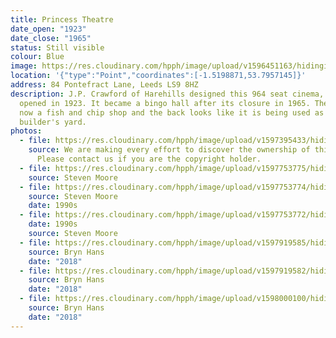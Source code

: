 ```yaml
---
title: Princess Theatre
date_open: "1923"
date_close: "1965"
status: Still visible
colour: Blue
image: https://res.cloudinary.com/hpph/image/upload/v1596451163/hidinginplainsight/princesstheatre.svg
location: '{"type":"Point","coordinates":[-1.5198871,53.7957145]}'
address: 84 Pontefract Lane, Leeds LS9 8HZ
description: J.P. Crawford of Harehills designed this 964 seat cinema, which
  opened in 1923. It became a bingo hall after its closure in 1965. The front is
  now a fish and chip shop and the back looks like it is being used as a
  builder's yard.
photos:
  - file: https://res.cloudinary.com/hpph/image/upload/v1597395433/hidinginplainsight/Princess_Theatre.jpg
    source: We are making every effort to discover the ownership of this photo.
      Please contact us if you are the copyright holder.
  - file: https://res.cloudinary.com/hpph/image/upload/v1597753775/hidinginplainsight/Princess18082020.jpg
    source: Steven Moore
  - file: https://res.cloudinary.com/hpph/image/upload/v1597753774/hidinginplainsight/Princess18082020_01.jpg
    source: Steven Moore
    date: 1990s
  - file: https://res.cloudinary.com/hpph/image/upload/v1597753772/hidinginplainsight/Princess_02.jpg
    date: 1990s
    source: Steven Moore
  - file: https://res.cloudinary.com/hpph/image/upload/v1597919585/hidinginplainsight/Princess_Theatre_2018.jpg
    source: Bryn Hans
    date: "2018"
  - file: https://res.cloudinary.com/hpph/image/upload/v1597919582/hidinginplainsight/Princess_Theatre_2018_01.jpg
    source: Bryn Hans
    date: "2018"
  - file: https://res.cloudinary.com/hpph/image/upload/v1598000100/hidinginplainsight/The_Princess_Theatre_2018_02.jpg
    source: Bryn Hans
    date: "2018"
---
```

